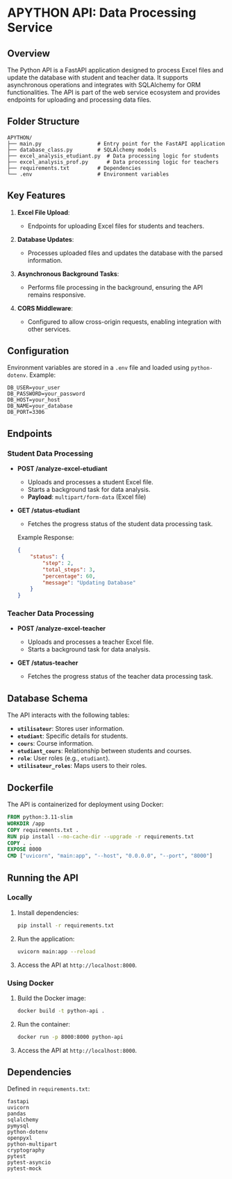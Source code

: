 # APYTHON API: Data Processing Service

## Overview
The Python API is a FastAPI application designed to process Excel files and update the database with student and teacher data. It supports asynchronous operations and integrates with SQLAlchemy for ORM functionalities. The API is part of the web service ecosystem and provides endpoints for uploading and processing data files.

## Folder Structure
```
APYTHON/
├── main.py                  # Entry point for the FastAPI application
├── database_class.py        # SQLAlchemy models
├── excel_analysis_etudiant.py  # Data processing logic for students
├── excel_analysis_prof.py      # Data processing logic for teachers
├── requirements.txt         # Dependencies
└── .env                     # Environment variables
```

## Key Features
1. **Excel File Upload**:
   - Endpoints for uploading Excel files for students and teachers.

2. **Database Updates**:
   - Processes uploaded files and updates the database with the parsed information.

3. **Asynchronous Background Tasks**:
   - Performs file processing in the background, ensuring the API remains responsive.

4. **CORS Middleware**:
   - Configured to allow cross-origin requests, enabling integration with other services.

## Configuration
Environment variables are stored in a `.env` file and loaded using `python-dotenv`. Example:

```
DB_USER=your_user
DB_PASSWORD=your_password
DB_HOST=your_host
DB_NAME=your_database
DB_PORT=3306
```

## Endpoints
### **Student Data Processing**
- **POST /analyze-excel-etudiant**
  - Uploads and processes a student Excel file.
  - Starts a background task for data analysis.
  - **Payload**: `multipart/form-data` (Excel file)


- **GET /status-etudiant**
  - Fetches the progress status of the student data processing task.

  Example Response:
  ```json
  {
      "status": {
          "step": 2,
          "total_steps": 3,
          "percentage": 60,
          "message": "Updating Database"
      }
  }
  ```

### **Teacher Data Processing**
- **POST /analyze-excel-teacher**
  - Uploads and processes a teacher Excel file.
  - Starts a background task for data analysis.

- **GET /status-teacher**
  - Fetches the progress status of the teacher data processing task.

## Database Schema
The API interacts with the following tables:
- **`utilisateur`**: Stores user information.
- **`etudiant`**: Specific details for students.
- **`cours`**: Course information.
- **`etudiant_cours`**: Relationship between students and courses.
- **`role`**: User roles (e.g., `etudiant`).
- **`utilisateur_roles`**: Maps users to their roles.

## Dockerfile
The API is containerized for deployment using Docker:

```dockerfile
FROM python:3.11-slim
WORKDIR /app
COPY requirements.txt .
RUN pip install --no-cache-dir --upgrade -r requirements.txt
COPY . .
EXPOSE 8000
CMD ["uvicorn", "main:app", "--host", "0.0.0.0", "--port", "8000"]
```

## Running the API
### Locally
1. Install dependencies:
   ```bash
   pip install -r requirements.txt
   ```

2. Run the application:
   ```bash
   uvicorn main:app --reload
   ```

3. Access the API at `http://localhost:8000`.

### Using Docker
1. Build the Docker image:
   ```bash
   docker build -t python-api .
   ```

2. Run the container:
   ```bash
   docker run -p 8000:8000 python-api
   ```

3. Access the API at `http://localhost:8000`.

## Dependencies
Defined in `requirements.txt`:
```
fastapi
uvicorn
pandas
sqlalchemy
pymysql
python-dotenv
openpyxl
python-multipart
cryptography
pytest
pytest-asyncio
pytest-mock
```